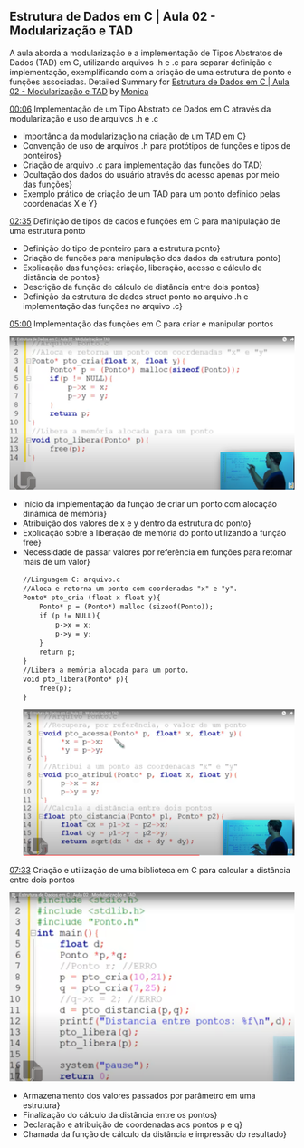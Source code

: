 ## Estrutura de Dados em C | Aula 02 - Modularização e TAD

A aula aborda a modularização e a implementação de Tipos Abstratos de Dados (TAD) em C, utilizando arquivos .h e .c para separar definição e implementação, exemplificando com a criação de uma estrutura de ponto e funções associadas.
Detailed Summary for [Estrutura de Dados em C | Aula 02 - Modularização e TAD](https://www.youtube.com/watch?v=lKwEQgV6nZk&list=PL8iN9FQ7_jt6H5m4Gm0H89sybzR9yaaka&index=2&ab_channel=Programa%C3%A7%C3%A3oDescomplicada%7CLinguagemC) by [Monica](https://monica.im)

  [00:06](https://www.youtube.com/watch?v=lKwEQgV6nZk&list=PL8iN9FQ7_jt6H5m4Gm0H89sybzR9yaaka&index=2&ab_channel=Programa%C3%A7%C3%A3oDescomplicada%7CLinguagemC&t=6.897) Implementação de um Tipo Abstrato de Dados em C através da modularização e uso de arquivos .h e .c
  - Importância da modularização na criação de um TAD em C}
- Convenção de uso de arquivos .h para protótipos de funções e tipos de ponteiros}
- Criação de arquivo .c para implementação das funções do TAD}
- Ocultação dos dados do usuário através do acesso apenas por meio das funções}
- Exemplo prático de criação de um TAD para um ponto definido pelas coordenadas X e Y}
      
[02:35](https://www.youtube.com/watch?v=lKwEQgV6nZk&list=PL8iN9FQ7_jt6H5m4Gm0H89sybzR9yaaka&index=2&ab_channel=Programa%C3%A7%C3%A3oDescomplicada%7CLinguagemC&t=155.385) Definição de tipos de dados e funções em C para manipulação de uma estrutura ponto
  - Definição do tipo de ponteiro para a estrutura ponto}
- Criação de funções para manipulação dos dados da estrutura ponto}
- Explicação das funções: criação, liberação, acesso e cálculo de distância de pontos}
- Descrição da função de cálculo de distância entre dois pontos}
- Definição da estrutura de dados struct ponto no arquivo .h e implementação das funções no arquivo .c}
      
[05:00](https://www.youtube.com/watch?v=lKwEQgV6nZk&list=PL8iN9FQ7_jt6H5m4Gm0H89sybzR9yaaka&index=2&ab_channel=Programa%C3%A7%C3%A3oDescomplicada%7CLinguagemC&t=300.082) Implementação das funções em C para criar e manipular pontos

![alt text](image-1.png)
  - Início da implementação da função de criar um ponto com alocação dinâmica de memória}
- Atribuição dos valores de x e y dentro da estrutura do ponto}
- Explicação sobre a liberação de memória do ponto utilizando a função free}
- Necessidade de passar valores por referência em funções para retornar mais de um valor}
    ```
    //Linguagem C: arquivo.c
    //Aloca e retorna um ponto com coordenadas "x" e "y".
    Ponto* pto_cria (float x float y){
        Ponto* p = (Ponto*) malloc (sizeof(Ponto));
        if (p != NULL){
            p->x = x;
            p->y = y;
        }
        return p;
    }
    //Libera a memória alocada para um ponto.
    void pto_libera(Ponto* p){
        free(p);
    }
    ```
    ![alt text](image.png)
      
[07:33](https://www.youtube.com/watch?v=lKwEQgV6nZk&list=PL8iN9FQ7_jt6H5m4Gm0H89sybzR9yaaka&index=2&ab_channel=Programa%C3%A7%C3%A3oDescomplicada%7CLinguagemC&t=453.149) Criação e utilização de uma biblioteca em C para calcular a distância entre dois pontos

![alt text](image-2.png)

  - Armazenamento dos valores passados por parâmetro em uma estrutura}
- Finalização do cálculo da distância entre os pontos}
- Declaração e atribuição de coordenadas aos pontos p e q}
- Chamada da função de cálculo da distância e impressão do resultado}
      